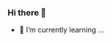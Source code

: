 ### Hi there 👋

<!--
**ptomicze/ptomicze** is a ✨ _special_ ✨ repository because its `README.md` (this file) appears on your GitHub profile.
-->

- 🌱 I’m currently learning ...

  
<!--
- 🔭 I’m currently working on ...
- 🌱 I’m currently learning ...
- 👯 I’m looking to collaborate on ...
- 🤔 I’m looking for help with ...
- 💬 Ask me about ...
- 📫 How to reach me: ...
- 😄 Pronouns: ...
- ⚡ Fun fact: ...
-->
